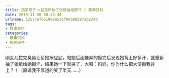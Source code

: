 ```yaml
---
title: 搞笑段子->就重新抽了张纸给她擦汗 | 糗事百科
date: 2019-11-20 00:33:44
urlname: 12577afe61908e5a1f90b80287ab224d
tags: 
- 糗事百科
categories:
- 糗事百科
- 搞笑段子
---
```

刚女儿拉完臭臭让给她擦屁屁，站她后面嫌弃的擦完后发现她背上好多汗，就重新抽了张纸给她擦汗，结果她一下就哭了，大喊：妈妈，你为什么把大便擦我背上？！（原谅我不厚道的笑了半天……）


